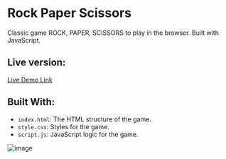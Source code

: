 # Rock Paper Scissors

Classic game ROCK, PAPER, SCISSORS to play in the browser. Built with JavaScript.

## Live version:
[Live Demo Link](https://game-rps-javascript.netlify.app/)
## Built With:
- `index.html`: The HTML structure of the game.
- `style.css`: Styles for the game.
- `script.js`: JavaScript logic for the game.
  
![image](https://github.com/user-attachments/assets/5a5c0be7-1e79-46ee-8b2a-c882747aeaac)
